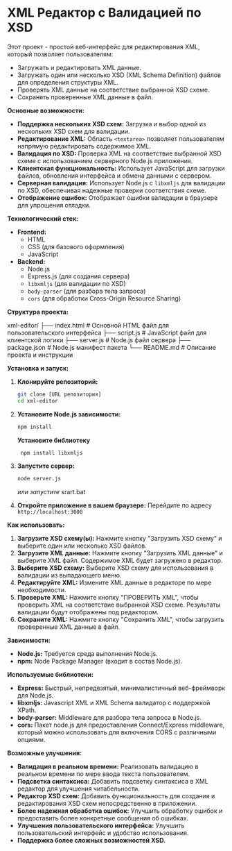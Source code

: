 # XML Редактор с Валидацией по XSD

Этот проект - простой веб-интерфейс для редактирования XML, который позволяет пользователям:

*   Загружать и редактировать XML данные.
*   Загружать один или несколько XSD (XML Schema Definition) файлов для определения структуры XML.
*   Проверять XML данные на соответствие выбранной XSD схеме.
*   Сохранять проверенные XML данные в файл.

**Основные возможности:**

*   **Поддержка нескольких XSD схем:** Загрузка и выбор одной из нескольких XSD схем для валидации.
*   **Редактирование XML:** Область `<textarea>` позволяет пользователям напрямую редактировать содержимое XML.
*   **Валидация по XSD:** Проверка XML на соответствие выбранной XSD схеме с использованием серверного Node.js приложения.
*   **Клиентская функциональность:** Использует JavaScript для загрузки файлов, обновления интерфейса и обмена данными с сервером.
*   **Серверная валидация:** Использует Node.js с `libxmljs` для валидации по XSD, обеспечивая надежные проверки соответствия схеме.
*   **Отображение ошибок:** Отображает ошибки валидации в браузере для упрощения отладки.

**Технологический стек:**

*   **Frontend:**
    *   HTML
    *   CSS (для базового оформления)
    *   JavaScript
*   **Backend:**
    *   Node.js
    *   Express.js (для создания сервера)
    *   `libxmljs` (для валидации по XSD)
    *   `body-parser` (для разбора тела запроса)
    *   `cors` (для обработки Cross-Origin Resource Sharing)

**Структура проекта:**

xml-editor/ ├── index.html # Основной HTML файл для пользовательского интерфейса ├── script.js # JavaScript файл для клиентской логики ├── server.js # Node.js файл сервера ├── package.json # Node.js манифест пакета └── README.md # Описание проекта и инструкции


**Установка и запуск:**

1.  **Клонируйте репозиторий:**
    ```bash
    git clone [URL репозитория]
    cd xml-editor
    ```

2.  **Установите Node.js зависимости:**

    ```bash
    npm install
    ```
    **Установите библиотеку**
    
    ```bash
     npm install libxmljs
    ```

4.  **Запустите сервер:**
    ```bash
    node server.js
    ```
    *или запустите*
    srart.bat

6.  **Откройте приложение в вашем браузере:** Перейдите по адресу `http://localhost:3000`

**Как использовать:**

1.  **Загрузите XSD схему(ы):** Нажмите кнопку "Загрузить XSD схему" и выберите один или несколько XSD файлов.
2.  **Загрузите XML данные:** Нажмите кнопку "Загрузить XML данные" и выберите XML файл. Содержимое XML будет загружено в редактор.
3.  **Выберите XSD схему:** Выберите XSD схему для использования в валидации из выпадающего меню.
4.  **Редактируйте XML:** Измените XML данные в редакторе по мере необходимости.
5.  **Проверьте XML:** Нажмите кнопку "ПРОВЕРИТЬ XML", чтобы проверить XML на соответствие выбранной XSD схеме. Результаты валидации будут отображены под редактором.
6.  **Сохраните XML:** Нажмите кнопку "Сохранить XML", чтобы загрузить проверенные XML данные в файл.

**Зависимости:**

*   **Node.js:** Требуется среда выполнения Node.js.
*   **npm:** Node Package Manager (входит в состав Node.js).

**Используемые библиотеки:**

*   **Express:** Быстрый, непредвзятый, минималистичный веб-фреймворк для Node.js.
*   **libxmljs:** Javascript XML и XML Schema валидатор с поддержкой XPath.
*   **body-parser:** Middleware для разбора тела запроса в Node.js.
*   **cors:** Пакет node.js для предоставления Connect/Express middleware, который можно использовать для включения CORS с различными опциями.

**Возможные улучшения:**

*   **Валидация в реальном времени:** Реализовать валидацию в реальном времени по мере ввода текста пользователем.
*   **Подсветка синтаксиса:** Добавить подсветку синтаксиса в XML редактор для улучшения читабельности.
*   **Редактор XSD схем:** Добавить функциональность для создания и редактирования XSD схем непосредственно в приложении.
*   **Более надежная обработка ошибок:** Улучшить обработку ошибок и предоставить более конкретные сообщения об ошибках.
*   **Улучшения пользовательского интерфейса:** Улучшить пользовательский интерфейс и удобство использования.
*   **Поддержка более сложных возможностей XSD.**
